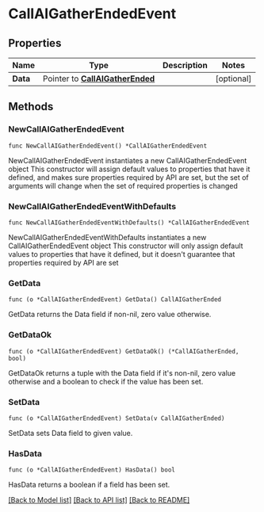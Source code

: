 # CallAIGatherEndedEvent

## Properties

Name | Type | Description | Notes
------------ | ------------- | ------------- | -------------
**Data** | Pointer to [**CallAIGatherEnded**](CallAIGatherEnded.md) |  | [optional] 

## Methods

### NewCallAIGatherEndedEvent

`func NewCallAIGatherEndedEvent() *CallAIGatherEndedEvent`

NewCallAIGatherEndedEvent instantiates a new CallAIGatherEndedEvent object
This constructor will assign default values to properties that have it defined,
and makes sure properties required by API are set, but the set of arguments
will change when the set of required properties is changed

### NewCallAIGatherEndedEventWithDefaults

`func NewCallAIGatherEndedEventWithDefaults() *CallAIGatherEndedEvent`

NewCallAIGatherEndedEventWithDefaults instantiates a new CallAIGatherEndedEvent object
This constructor will only assign default values to properties that have it defined,
but it doesn't guarantee that properties required by API are set

### GetData

`func (o *CallAIGatherEndedEvent) GetData() CallAIGatherEnded`

GetData returns the Data field if non-nil, zero value otherwise.

### GetDataOk

`func (o *CallAIGatherEndedEvent) GetDataOk() (*CallAIGatherEnded, bool)`

GetDataOk returns a tuple with the Data field if it's non-nil, zero value otherwise
and a boolean to check if the value has been set.

### SetData

`func (o *CallAIGatherEndedEvent) SetData(v CallAIGatherEnded)`

SetData sets Data field to given value.

### HasData

`func (o *CallAIGatherEndedEvent) HasData() bool`

HasData returns a boolean if a field has been set.


[[Back to Model list]](../README.md#documentation-for-models) [[Back to API list]](../README.md#documentation-for-api-endpoints) [[Back to README]](../README.md)


